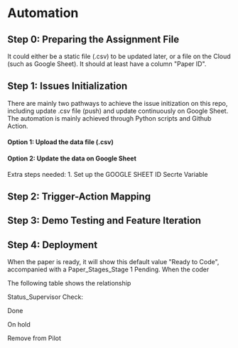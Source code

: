 # Automation

## Step 0: Preparing the Assignment File

It could either be a static file (.csv) to be updated later, or a file on the Cloud (such as Google Sheet). It should at least have a column "Paper ID".

## Step 1: Issues Initialization

There are mainly two pathways to achieve the issue initization on this repo, including update .csv file (push) and update continuously on Google Sheet. The automation is mainly achieved through Python scripts and Github Action.

#### Option 1: Upload the data file (.csv)



#### Option 2: Update the data on Google Sheet

Extra steps needed: 1. Set up the GOOGLE SHEET ID Secrte Variable

## Step 2: Trigger-Action Mapping

## Step 3: Demo Testing and Feature Iteration

## Step 4: Deployment



When the paper is ready, it will show this default value "Ready to Code", accompanied with a Paper_Stages_Stage 1 Pending. <Event> 
When the coder 

The following table shows the relationship 


Status_Supervisor Check: 




Done


On hold


Remove from Pilot



